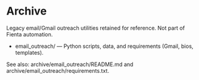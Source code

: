 # Archive

Legacy email/Gmail outreach utilities retained for reference. Not part of Fienta automation.

- email_outreach/ — Python scripts, data, and requirements (Gmail, bios, templates).

See also: archive/email_outreach/README.md and archive/email_outreach/requirements.txt.
